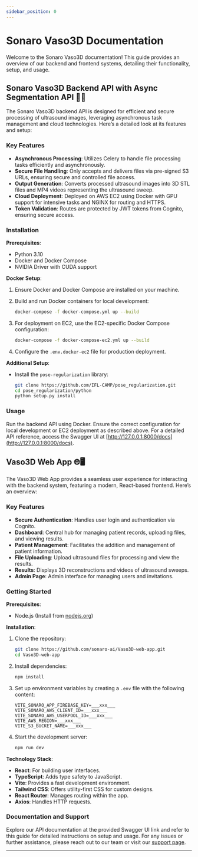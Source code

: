```yaml
---
sidebar_position: 0
---
```


# Sonaro Vaso3D Documentation

Welcome to the Sonaro Vaso3D documentation! This guide provides an overview of our backend and frontend systems, detailing their functionality, setup, and usage.

## Sonaro Vaso3D Backend API with Async Segmentation API 📂🚀

The Sonaro Vaso3D backend API is designed for efficient and secure processing of ultrasound images, leveraging asynchronous task management and cloud technologies. Here’s a detailed look at its features and setup:

### Key Features

- **Asynchronous Processing**: Utilizes Celery to handle file processing tasks efficiently and asynchronously.
- **Secure File Handling**: Only accepts and delivers files via pre-signed S3 URLs, ensuring secure and controlled file access.
- **Output Generation**: Converts processed ultrasound images into 3D STL files and MP4 videos representing the ultrasound sweep.
- **Cloud Deployment**: Deployed on AWS EC2 using Docker with GPU support for intensive tasks and NGINX for routing and HTTPS.
- **Token Validation**: Routes are protected by JWT tokens from Cognito, ensuring secure access.

### Installation

**Prerequisites**:

- Python 3.10
- Docker and Docker Compose
- NVIDIA Driver with CUDA support

**Docker Setup**:

1. Ensure Docker and Docker Compose are installed on your machine.
2. Build and run Docker containers for local development:

   ```bash
   docker-compose -f docker-compose.yml up --build
   ```

3. For deployment on EC2, use the EC2-specific Docker Compose configuration:

   ```bash
   docker-compose -f docker-compose-ec2.yml up --build
   ```

4. Configure the `.env.docker-ec2` file for production deployment.

**Additional Setup**:

- Install the `pose-regularization` library:

  ```bash
  git clone https://github.com/IFL-CAMP/pose_regularization.git
  cd pose_regularization/python
  python setup.py install
  ```

### Usage

Run the backend API using Docker. Ensure the correct configuration for local development or EC2 deployment as described above. For a detailed API reference, access the Swagger UI at [http://127.0.0.1:8000/docs](http://127.0.0.1:8000/docs).

## Vaso3D Web App 🌐🖥️

The Vaso3D Web App provides a seamless user experience for interacting with the backend system, featuring a modern, React-based frontend. Here’s an overview:

### Key Features

- **Secure Authentication**: Handles user login and authentication via Cognito.
- **Dashboard**: Central hub for managing patient records, uploading files, and viewing results.
- **Patient Management**: Facilitates the addition and management of patient information.
- **File Uploading**: Upload ultrasound files for processing and view the results.
- **Results**: Displays 3D reconstructions and videos of ultrasound sweeps.
- **Admin Page**: Admin interface for managing users and invitations.

### Getting Started

**Prerequisites**:

- Node.js (Install from [nodejs.org](https://nodejs.org/))

**Installation**:

1. Clone the repository:

   ```bash
   git clone https://github.com/sonaro-ai/Vaso3D-web-app.git
   cd Vaso3D-web-app
   ```

2. Install dependencies:

   ```bash
   npm install
   ```

3. Set up environment variables by creating a `.env` file with the following content:

   ```env
   VITE_SONARO_APP_FIREBASE_KEY=___xxx___
   VITE_SONARO_AWS_CLIENT_ID=___xxx___
   VITE_SONARO_AWS_USERPOOL_ID=___xxx___
   VITE_AWS_REGION=___xxx___
   VITE_S3_BUCKET_NAME=___xxx___
   ```

4. Start the development server:

   ```bash
   npm run dev
   ```

**Technology Stack**:

- **React**: For building user interfaces.
- **TypeScript**: Adds type safety to JavaScript.
- **Vite**: Provides a fast development environment.
- **Tailwind CSS**: Offers utility-first CSS for custom designs.
- **React Router**: Manages routing within the app.
- **Axios**: Handles HTTP requests.

### Documentation and Support

Explore our API documentation at the provided Swagger UI link and refer to this guide for detailed instructions on setup and usage. For any issues or further assistance, please reach out to our team or visit our [support page](https://github.com/sonaro-ai/Vaso3D-web-app).

---

